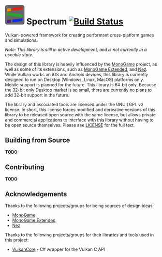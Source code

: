 # ![logo](Resources/Logo/Thumbnail.png) Spectrum [![Build Status](https://travis-ci.org/SpectrumLib/Spectrum.svg?branch=master)](https://travis-ci.org/SpectrumLib/Spectrum)

Vulkan-powered framework for creating performant cross-platform games and simulations.

*Note: This library is still in active development, and is not currently in a useable state.*

The design of this library is heavily influenced by the [MonoGame](http://www.monogame.net/) project, as well as some of its extensions, such as [MonoGame Extended](https://github.com/craftworkgames/MonoGame.Extended), and [Nez](https://github.com/prime31/Nez). While Vulkan works on iOS and Android devices, this library is currently designed to run on Desktop (Windows, Linux, MacOS) platforms only. Mobile support is planned for the future. This library is 64-bit only. Because the 32-bit only Desktop market is so small, there are currently no plans to add 32-bit support in the future.

The library and associated tools are licensed under the GNU LGPL v3 license. In short, this license forces modified and derivative versions of this library to be released open source with the same license, but allows private and commercial applications to interface with this library without having to be open source themselves. Please see [LICENSE](LICENSE) for the full text.

## Building from Source
**TODO**

## Contributing
**TODO**

## Acknowledgements

Thanks to the following projects/groups for being sources of design ideas:
* [MonoGame](http://www.monogame.net/)
* [MonoGame Extended](https://github.com/craftworkgames/MonoGame.Extended)
* [Nez](https://github.com/prime31/Nez)

Thanks to the following projects/groups for their libraries and tools used in this project:
* [VulkanCore](https://github.com/discosultan/VulkanCore) - C# wrapper for the Vulkan C API